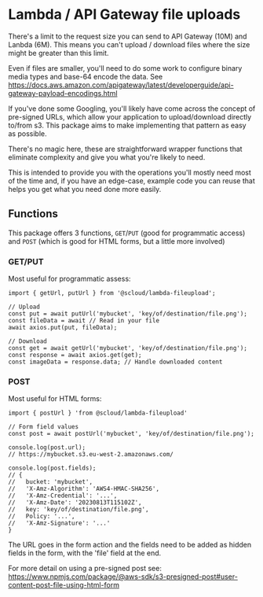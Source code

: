 # Lambda / API Gateway file uploads

There's a limit to the request size you can send to API Gateway (10M) and Lanbda (6M). This means you can't upload / download files where the size might be greater than this limit.

Even if files are smaller, you'll need to do some work to configure binary media types and base-64 encode the data. See https://docs.aws.amazon.com/apigateway/latest/developerguide/api-gateway-payload-encodings.html

If you've done some Googling, you'll likely have come across the concept of pre-signed URLs, which allow your application to upload/download directly to/from s3. This package aims to make implementing that pattern as easy as possible.

There's no magic here, these are straightforward wrapper functions that eliminate complexity and give you what you're likely to need.

This is intended to provide you with the operations you'll mostly need most of the time and, if you have an edge-case, example code you can reuse that helps you get what you need done more easily.

## Functions

This package offers 3 functions, `GET`/`PUT` (good for programmatic access) and `POST` (which is good for HTML forms, but a little more involved)

### GET/PUT

Most useful for programmatic assess:

```
import { getUrl, putUrl } from '@scloud/lambda-fileupload';

// Upload
const put = await putUrl('mybucket', 'key/of/destination/file.png');
const fileData = await // Read in your file
await axios.put(put, fileData);

// Download
const get = await getUrl('mybucket', 'key/of/destination/file.png');
const response = await axios.get(get);
const imageData = response.data; // Handle downloaded content

```

### POST

Most useful for HTML forms:

```
import { postUrl } 'from @scloud/lambda-fileupload'

// Form field values
const post = await postUrl('mybucket', 'key/of/destination/file.png');

console.log(post.url);
// https://mybucket.s3.eu-west-2.amazonaws.com/

console.log(post.fields);
// {
//   bucket: 'mybucket',
//   'X-Amz-Algorithm': 'AWS4-HMAC-SHA256',
//   'X-Amz-Credential': '...',
//   'X-Amz-Date': '20230813T115102Z',
//   key: 'key/of/destination/file.png',
//   Policy: '...',
//   'X-Amz-Signature': '...'
}
```

The URL goes in the form action and the fields need to be added as hidden fields in the form, with the 'file' field at the end.

For more detail on using a pre-signed post see: https://www.npmjs.com/package/@aws-sdk/s3-presigned-post#user-content-post-file-using-html-form
